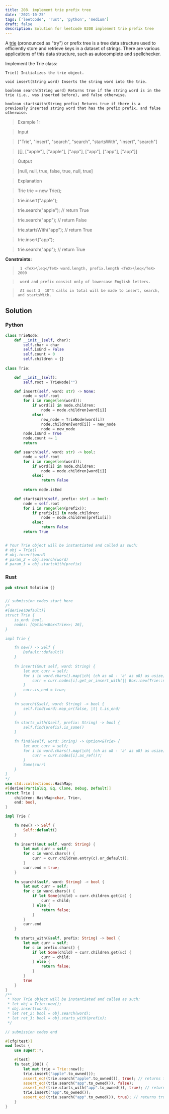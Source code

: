 ```yaml
---
title: 208. implement trie prefix tree
date: '2021-10-25'
tags: ['leetcode', 'rust', 'python', 'medium']
draft: false
description: Solution for leetcode 0208 implement trie prefix tree
---
```


 

  A [trie](https://en.wikipedia.org/wiki/Trie) (pronounced as "try") or prefix tree is a tree data structure used to efficiently store and retrieve keys in a dataset of strings. There are various applications of this data structure, such as autocomplete and spellchecker.

  Implement the Trie class:

  

  	Trie() Initializes the trie object.

  	void insert(String word) Inserts the string word into the trie.

  	boolean search(String word) Returns true if the string word is in the trie (i.e., was inserted before), and false otherwise.

  	boolean startsWith(String prefix) Returns true if there is a previously inserted string word that has the prefix prefix, and false otherwise.

  

   

 >   Example 1:

  

 >   Input

 >   ["Trie", "insert", "search", "search", "startsWith", "insert", "search"]

 >   [[], ["apple"], ["apple"], ["app"], ["app"], ["app"], ["app"]]

 >   Output

 >   [null, null, true, false, true, null, true]

 >   Explanation

 >   Trie trie <TeX>=</TeX> new Trie();

 >   trie.insert("apple");

 >   trie.search("apple");   // return True

 >   trie.search("app");     // return False

 >   trie.startsWith("app"); // return True

 >   trie.insert("app");

 >   trie.search("app");     // return True

  

   

  **Constraints:**

  

 >   	1 <TeX>\leq</TeX> word.length, prefix.length <TeX>\leq</TeX> 2000

 >   	word and prefix consist only of lowercase English letters.

 >   	At most 3  10^4 calls in total will be made to insert, search, and startsWith.


## Solution
### Python
```python
class TrieNode:
    def __init__(self, char):
        self.char = char
        self.isEnd = False
        self.count = 0
        self.children = {}
        
class Trie:

    def __init__(self):
        self.root = TrieNode("")

    def insert(self, word: str) -> None:
        node = self.root
        for i in range(len(word)):
            if word[i] in node.children:
                node = node.children[word[i]]
            else:
                new_node = TrieNode(word[i])
                node.children[word[i]] = new_node
                node = new_node
        node.isEnd = True
        node.count += 1
        return

    def search(self, word: str) -> bool:
        node = self.root 
        for i in range(len(word)):
            if word[i] in node.children:
                node = node.children[word[i]]
            else:
                return False
        
        return node.isEnd

    def startsWith(self, prefix: str) -> bool:
        node = self.root
        for i in range(len(prefix)):
            if prefix[i] in node.children:
                node = node.children[prefix[i]]
            else:
                return False
        return True


# Your Trie object will be instantiated and called as such:
# obj = Trie()
# obj.insert(word)
# param_2 = obj.search(word)
# param_3 = obj.startsWith(prefix)
```
### Rust
```rust
pub struct Solution {}


// submission codes start here
/* 
#[derive(Default)]
struct Trie {
    is_end: bool,
    nodes: [Option<Box<Trie>>; 26],
}

impl Trie {

    fn new() -> Self {
        Default::default()
    }
    
    fn insert(&mut self, word: String) {
        let mut curr = self;
        for i in word.chars().map(|ch| (ch as u8 - 'a' as u8) as usize) {
            curr = curr.nodes[i].get_or_insert_with(|| Box::new(Trie::new())); // Option get_or_insert_with
        }
        curr.is_end = true;
    }
    
    fn search(&self, word: String) -> bool {
        self.find(word).map_or(false, |t| t.is_end)
    }
    
    fn starts_with(&self, prefix: String) -> bool {
        self.find(prefix).is_some()
    }

    fn find(&self, word: String) -> Option<&Trie> {
        let mut curr = self;
        for i in word.chars().map(|ch| (ch as u8 - 'a' as u8) as usize) {
            curr = curr.nodes[i].as_ref()?;
        }
        Some(curr)
    }
}
*/
use std::collections::HashMap;
#[derive(PartialEq, Eq, Clone, Debug, Default)]
struct Trie {
    children: HashMap<char, Trie>,
    end: bool,
}

impl Trie {

    fn new() -> Self {
        Self::default()
    }
    
    fn insert(&mut self, word: String) {
        let mut curr = self;
        for c in word.chars() {
            curr = curr.children.entry(c).or_default();
        }
        curr.end = true;
    }
    
    fn search(&self, word: String) -> bool {
        let mut curr = self;
        for c in word.chars() {
            if let Some(child) = curr.children.get(&c) {
                curr = child;
            } else {
                return false;
            }
        }
        curr.end
    }
    
    fn starts_with(&self, prefix: String) -> bool {
        let mut curr = self;
        for c in prefix.chars() {
            if let Some(child) = curr.children.get(&c) {
                curr = child;
            } else {
                return false;
            }
        }
        true
    }
}
/**
 * Your Trie object will be instantiated and called as such:
 * let obj = Trie::new();
 * obj.insert(word);
 * let ret_2: bool = obj.search(word);
 * let ret_3: bool = obj.starts_with(prefix);
 */

// submission codes end

#[cfg(test)]
mod tests {
    use super::*;

    #[test]
    fn test_208() {
        let mut trie = Trie::new();
        trie.insert("apple".to_owned());
        assert_eq!(trie.search("apple".to_owned()), true); // returns true
        assert_eq!(trie.search("app".to_owned()), false);
        assert_eq!(trie.starts_with("app".to_owned()), true); // returns true
        trie.insert("app".to_owned());
        assert_eq!(trie.search("app".to_owned()), true); // returns true
    }
}

```
